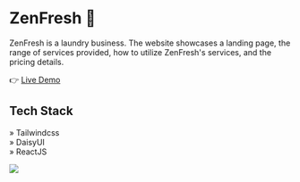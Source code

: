 # ZenFresh 🧼 

ZenFresh is a laundry business. The website showcases a landing page, the range of services provided, how to utilize ZenFresh's services, and the pricing details.

👉 [Live Demo](https://zenfresh.netlify.app/)

## Tech Stack
» Tailwindcss
<br/>
» DaisyUI
<br/>
» ReactJS 

<img src="https://umarjihad.netlify.app/pic/zenfresh.png" />
